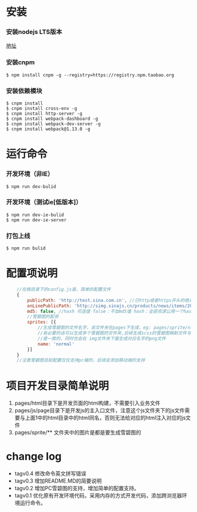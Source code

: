 # 安装
### 安装nodejs LTS版本
[地址](http://nodejs.org/)

### 安装cnpm
```
$ npm install cnpm -g --registry=https://registry.npm.taobao.org
```
### 安装依赖模块
```
$ cnpm install
$ cnpm install cross-env -g
$ cnpm install http-server -g
$ cnpm install webpack-dashboard -g
$ cnpm install webpack-dev-server -g
$ cnpm install webpack@1.13.0 -g
```
# 运行命令
### 开发环境（非IE）
```
$ npm run dev-bulid
```
### 开发环境（测试ie[低版本]）
```
$ npm run dev-ie-bulid
$ npm run dev-ie-server
```
### 打包上线
```
$ npm run bulid
```
# 配置项说明
```javascript
    //在根目录下的config.js是，简单的配置文件
    {
        publicPath: 'http://test.sina.com.cn', //已http或者https开头的绝对地址
        onLinePublicPath: 'http://simg.sinajs.cn/products/news/items/2016/', //线上静态资源地址
        md5: false, //hash 可选值 false：不加md5值 hash：全部资源公用一个hash chunkhash：单文件一个hash值
        //雪碧图的配资
        sprites: [{
            //生成雪碧图的文件名字，该文件夹在pages下生成，eg: pages/sprite/normal,
            //有必要的话可以生成多个雪碧图的文件夹,后续生成scss的雪碧图映射文件与name
            //是一致的，同时也会在 img文件夹下面生成对应名字的png文件
            name: 'normal'
        }]
    }
    //注意雪碧图目前配置仅仅支持pc端的，后续会添加移动端的支持
```
# 项目开发目录简单说明
1. pages/html目录下是开发页面的html构建，不需要引入业务文件
2. pages/js/page目录下是开发js的主入口文件，注意这个js文件夹下的js文件需要与上面1中的html目录中的html同名，否则无法给对应的html注入对应的js文件
3. pages/sprite/** 文件夹中的图片是都是要生成雪碧图的


# change log
* tagv0.4 修改命令英文拼写错误
* tagv0.3 增加README.MD的简要说明
* tagv0.2 增加PC雪碧图的支持，增加简单的配置支持。
* tagv0.1 优化原有开发环境代码，采用内存的方式开发代码，添加跨浏览器环境运行命令。
